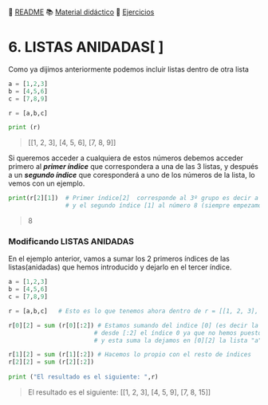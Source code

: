 :page_with_curl: [README](../README.md) :books: [Material didáctico](/documentation/indicedocu.md) :pencil: [Ejercicios](/tests/indicetests.md)


# 6. LISTAS ANIDADAS[ ]

Como ya dijimos anteriormente podemos incluir listas dentro de otra lista

````python
a = [1,2,3]
b = [4,5,6]
c = [7,8,9]

r = [a,b,c]

print (r)
````
> [[1, 2, 3], [4, 5, 6], [7, 8, 9]]

Si queremos acceder a cualquiera de estos números debemos acceder primero al _**primer índice**_
que correspondera a una de las 3 listas, y después a un _**segundo índice**_ que coresponderá a uno de los números
de la lista, lo vemos con un ejemplo.

````python
print(r[2][1])  # Primer índice[2]  corresponde al 3º grupo es decir a la lista "c" ya anidada dentro de "r"
                # y el segundo índice [1] al número 8 (siempre empezamos a contar desde el índice 0)
````
> 8

### Modificando LISTAS ANIDADAS
En el ejemplo anterior, vamos a sumar los 2 primeros índices de las listas(anidadas) que hemos introducido y dejarlo en el tercer índice.

````python
a = [1,2,3]
b = [4,5,6]
c = [7,8,9]

r = [a,b,c]   # Esto es lo que tenemos ahora dentro de r = [[1, 2, 3], [4, 5, 6], [7, 8, 9]]

r[0][2] = sum (r[0][:2]) # Estamos sumando del indice [0] (es decir la antigua lista "a" ahora anidada en "r")
                        # desde [:2] el índice 0 ya que no hemos puesto inicio alguno hasta el índice 2 (recordemos que este último no se toma)
                        # y esta suma la dejamos en [0][2] la lista "a"ya anidada en r [0] y dentro de esta en el índice [2]

r[1][2] = sum (r[1][:2]) # Hacemos lo propio con el resto de índices
r[2][2] = sum (r[2][:2])
 
print ("El resultado es el siguiente: ",r)
````
> El resultado es el siguiente: [[1, 2, 3], [4, 5, 9], [7, 8, 15]]